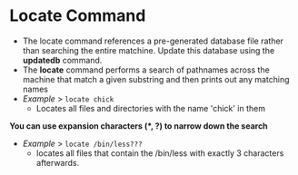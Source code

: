 # Locate Command

- The locate command references a pre-generated database file rather than searching the entire matchine. Update this database using the **updatedb** command.
- The **locate** command performs a search of pathnames across the machine that match a given substring and then prints out any matching names
- *Example* > `locate chick`
	- Locates all files and directories with the name 'chick' in them

**You can use expansion characters (*, ?) to narrow down the search**
- *Example* >  `locate /bin/less???`
	- locates all files that contain the /bin/less with exactly 3 characters afterwards.